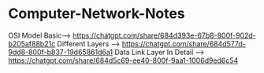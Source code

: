 # Computer-Network-Notes
OSI Model Basic--> https://chatgpt.com/share/684d393e-67b8-800f-902d-b205af88b21c
Different Layers --> https://chatgpt.com/share/684d577d-9dd8-800f-b837-19d65861d6a1
Data Link Layer In Detail --> https://chatgpt.com/share/684d5c69-ee40-800f-9aa1-1006d9ed6c54

